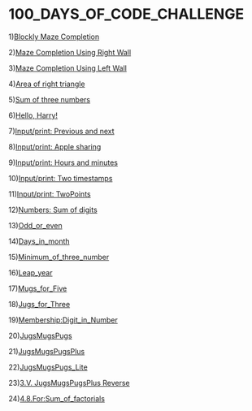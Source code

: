 # 100_DAYS_OF_CODE_CHALLENGE

1)[Blockly Maze Completion](Level10.md)

2)[Maze Completion Using Right Wall](HugRight.md)

3)[Maze Completion Using Left Wall](HugLeft.md)

4)[Area of right triangle](Area_of_right_triangle.md)

5)[Sum of three numbers](Sum_of_three_numbers.md)

6)[Hello, Harry!](Hello,Harry!.md)

7)[Input/print: Previous and next](Previous_and_next.md)

8)[Input/print: Apple sharing](Apple_sharing.md)

9)[Input/print: Hours and minutes](Hours_and_minutes.md)

10)[Input/print: Two timestamps](Two_timestamps.md)

11)[Input/print: TwoPoints](TwoPoints.md)

12)[Numbers: Sum of digits](Sum_of_digits.md)

13)[Odd_or_even](Odd_or_even.md)

14)[Days_in_month](Days_in_month.md)

15)[Minimum_of_three_number](Minimum_of_three_number.md)

16)[Leap_year](Leap_year.md)

17)[Mugs_for_Five](Mugs_for_Five.md)

18)[Jugs_for_Three](Jugs_for_Three.md)

19)[Membership:Digit_in_Number](Digit_in_Number.md)

20)[JugsMugsPugs](JugsMugsPugs.md)

21)[JugsMugsPugsPlus](JugsMugsPugsPlus.md)

22)[JugsMugsPugs_Lite](JugsMugsPugs_Lite.md)

23)[3.V. JugsMugsPugsPlus Reverse](JugsMugsPugsPlusReverse.md)

24)[4.8.For:Sum_of_factorials](Sum_of_factorials.md)



